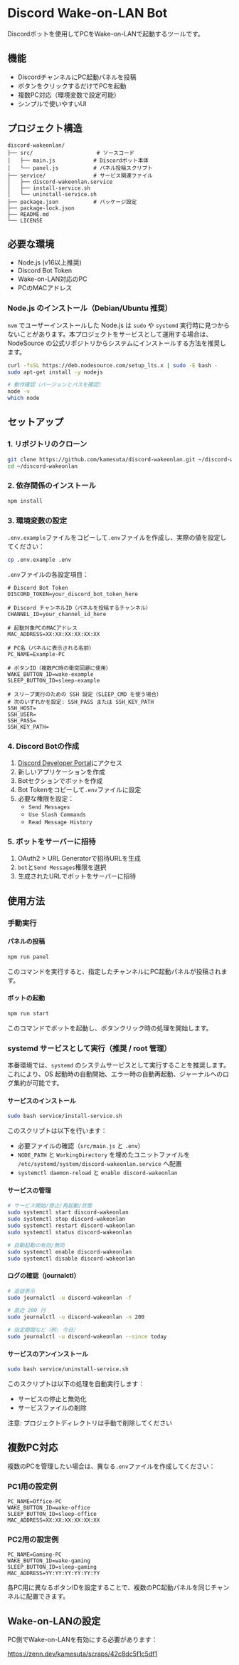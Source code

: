 # Discord Wake-on-LAN Bot

Discordボットを使用してPCをWake-on-LANで起動するツールです。

## 機能

- DiscordチャンネルにPC起動パネルを投稿
- ボタンをクリックするだけでPCを起動
- 複数PC対応（環境変数で設定可能）
- シンプルで使いやすいUI

## プロジェクト構造

```
discord-wakeonlan/
├── src/                    # ソースコード
│   ├── main.js            # Discordボット本体
│   └── panel.js           # パネル投稿スクリプト
├── service/               # サービス関連ファイル
│   ├── discord-wakeonlan.service
│   ├── install-service.sh
│   └── uninstall-service.sh
├── package.json           # パッケージ設定
├── package-lock.json
├── README.md
└── LICENSE
```

## 必要な環境

- Node.js (v16以上推奨)
- Discord Bot Token
- Wake-on-LAN対応のPC
- PCのMACアドレス

### Node.js のインストール（Debian/Ubuntu 推奨）

`nvm` でユーザーインストールした Node.js は `sudo` や `systemd` 実行時に見つからないことがあります。本プロジェクトをサービスとして運用する場合は、NodeSource の公式リポジトリからシステムにインストールする方法を推奨します。

```bash
curl -fsSL https://deb.nodesource.com/setup_lts.x | sudo -E bash -
sudo apt-get install -y nodejs

# 動作確認（バージョンとパスを確認）
node -v
which node
```

## セットアップ

### 1. リポジトリのクローン

```bash
git clone https://github.com/kamesuta/discord-wakeonlan.git ~/discord-wakeonlan
cd ~/discord-wakeonlan
```

### 2. 依存関係のインストール

```bash
npm install
```

### 3. 環境変数の設定

`.env.example`ファイルをコピーして`.env`ファイルを作成し、実際の値を設定してください：

```bash
cp .env.example .env
```

`.env`ファイルの各設定項目：

```env
# Discord Bot Token
DISCORD_TOKEN=your_discord_bot_token_here

# Discord チャンネルID（パネルを投稿するチャンネル）
CHANNEL_ID=your_channel_id_here

# 起動対象PCのMACアドレス
MAC_ADDRESS=XX:XX:XX:XX:XX:XX

# PC名（パネルに表示される名前）
PC_NAME=Example-PC

# ボタンID（複数PC時の衝突回避に使用）
WAKE_BUTTON_ID=wake-example
SLEEP_BUTTON_ID=sleep-example

# スリープ実行のための SSH 設定（SLEEP_CMD を使う場合）
# 次のいずれかを設定: SSH_PASS または SSH_KEY_PATH
SSH_HOST=
SSH_USER=
SSH_PASS=
SSH_KEY_PATH=
```

### 4. Discord Botの作成

1. [Discord Developer Portal](https://discord.com/developers/applications)にアクセス
2. 新しいアプリケーションを作成
3. Botセクションでボットを作成
4. Bot Tokenをコピーして`.env`ファイルに設定
5. 必要な権限を設定：
   - `Send Messages`
   - `Use Slash Commands`
   - `Read Message History`

### 5. ボットをサーバーに招待

1. OAuth2 > URL Generatorで招待URLを生成
2. `bot`と`Send Messages`権限を選択
3. 生成されたURLでボットをサーバーに招待

## 使用方法

### 手動実行

#### パネルの投稿

```bash
npm run panel
```

このコマンドを実行すると、指定したチャンネルにPC起動パネルが投稿されます。

#### ボットの起動

```bash
npm run start
```

このコマンドでボットを起動し、ボタンクリック時の処理を開始します。

### systemd サービスとして実行（推奨 / root 管理）

本番環境では、`systemd` のシステムサービスとして実行することを推奨します。これにより、OS 起動時の自動開始、エラー時の自動再起動、ジャーナルへのログ集約が可能です。

#### サービスのインストール

```bash
sudo bash service/install-service.sh
```

このスクリプトは以下を行います：
- 必要ファイルの確認（`src/main.js` と `.env`）
- `NODE_PATH` と `WorkingDirectory` を埋めたユニットファイルを `/etc/systemd/system/discord-wakeonlan.service` へ配置
- `systemctl daemon-reload` と `enable discord-wakeonlan`

#### サービスの管理

```bash
# サービス開始/停止/再起動/状態
sudo systemctl start discord-wakeonlan
sudo systemctl stop discord-wakeonlan
sudo systemctl restart discord-wakeonlan
sudo systemctl status discord-wakeonlan

# 自動起動の有効/無効
sudo systemctl enable discord-wakeonlan
sudo systemctl disable discord-wakeonlan
```

#### ログの確認（journalctl）

```bash
# 追従表示
sudo journalctl -u discord-wakeonlan -f

# 直近 200 行
sudo journalctl -u discord-wakeonlan -n 200

# 指定期間など（例: 今日）
sudo journalctl -u discord-wakeonlan --since today
```

#### サービスのアンインストール

```bash
sudo bash service/uninstall-service.sh
```

このスクリプトは以下の処理を自動実行します：
- サービスの停止と無効化
- サービスファイルの削除

注意: プロジェクトディレクトリは手動で削除してください

## 複数PC対応

複数のPCを管理したい場合は、異なる`.env`ファイルを作成してください：

### PC1用の設定例
```env
PC_NAME=Office-PC
WAKE_BUTTON_ID=wake-office
SLEEP_BUTTON_ID=sleep-office
MAC_ADDRESS=XX:XX:XX:XX:XX:XX
```

### PC2用の設定例
```env
PC_NAME=Gaming-PC
WAKE_BUTTON_ID=wake-gaming
SLEEP_BUTTON_ID=sleep-gaming
MAC_ADDRESS=YY:YY:YY:YY:YY:YY
```

各PC用に異なるボタンIDを設定することで、複数のPC起動パネルを同じチャンネルに配置できます。

## Wake-on-LANの設定

PC側でWake-on-LANを有効にする必要があります：

https://zenn.dev/kamesuta/scraps/42c8dc5f1c5df1
